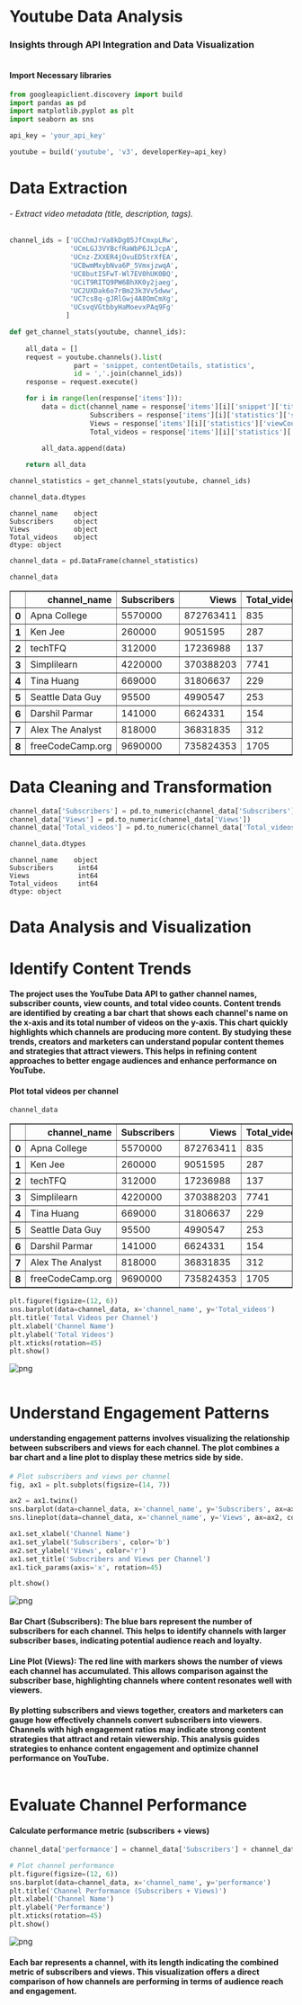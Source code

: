 #                                     Youtube Data Analysis
### Insights through API Integration and Data Visualization


```python

```

#### Import Necessary libraries


```python
from googleapiclient.discovery import build
import pandas as pd
import matplotlib.pyplot as plt
import seaborn as sns
```


```python
api_key = 'your_api_key'
```


```python
youtube = build('youtube', 'v3', developerKey=api_key)
```

# Data Extraction

######  - Extract video metadata (title, description, tags).


```python
channel_ids = ['UCChmJrVa8kDg05JfCmxpLRw',
               'UCmLGJ3VYBcfRaWbP6JLJcpA',
               'UCnz-ZXXER4jOvuED5trXfEA',
               'UCBwmMxybNva6P_5VmxjzwqA',
               'UC8butISFwT-Wl7EV0hUK0BQ',
               'UCiT9RITQ9PW6BhXK0y2jaeg',
               'UC2UXDak6o7rBm23k3Vv5dww',
               'UC7cs8q-gJRlGwj4A8OmCmXg',
               'UCsvqVGtbbyHaMoevxPAq9Fg'
              ]
```


```python
def get_channel_stats(youtube, channel_ids):
    
    all_data = []
    request = youtube.channels().list(
                part = 'snippet, contentDetails, statistics',
                id = ','.join(channel_ids))
    response = request.execute()

    for i in range(len(response['items'])):
        data = dict(channel_name = response['items'][i]['snippet']['title'],
                    Subscribers = response['items'][i]['statistics']['subscriberCount'],
                    Views = response['items'][i]['statistics']['viewCount'],
                    Total_videos = response['items'][i]['statistics']['videoCount'])

        all_data.append(data)
    
    return all_data
```


```python
channel_statistics = get_channel_stats(youtube, channel_ids)
```


```python
channel_data.dtypes
```




    channel_name    object
    Subscribers     object
    Views           object
    Total_videos    object
    dtype: object




```python
channel_data = pd.DataFrame(channel_statistics)
```


```python
channel_data
```




<div>
<style scoped>
    .dataframe tbody tr th:only-of-type {
        vertical-align: middle;
    }

    .dataframe tbody tr th {
        vertical-align: top;
    }

    .dataframe thead th {
        text-align: right;
    }
</style>
<table border="1" class="dataframe">
  <thead>
    <tr style="text-align: right;">
      <th></th>
      <th>channel_name</th>
      <th>Subscribers</th>
      <th>Views</th>
      <th>Total_videos</th>
    </tr>
  </thead>
  <tbody>
    <tr>
      <th>0</th>
      <td>Apna College</td>
      <td>5570000</td>
      <td>872763411</td>
      <td>835</td>
    </tr>
    <tr>
      <th>1</th>
      <td>Ken Jee</td>
      <td>260000</td>
      <td>9051595</td>
      <td>287</td>
    </tr>
    <tr>
      <th>2</th>
      <td>techTFQ</td>
      <td>312000</td>
      <td>17236988</td>
      <td>137</td>
    </tr>
    <tr>
      <th>3</th>
      <td>Simplilearn</td>
      <td>4220000</td>
      <td>370388203</td>
      <td>7741</td>
    </tr>
    <tr>
      <th>4</th>
      <td>Tina Huang</td>
      <td>669000</td>
      <td>31806637</td>
      <td>229</td>
    </tr>
    <tr>
      <th>5</th>
      <td>Seattle Data Guy</td>
      <td>95500</td>
      <td>4990547</td>
      <td>253</td>
    </tr>
    <tr>
      <th>6</th>
      <td>Darshil Parmar</td>
      <td>141000</td>
      <td>6624331</td>
      <td>154</td>
    </tr>
    <tr>
      <th>7</th>
      <td>Alex The Analyst</td>
      <td>818000</td>
      <td>36831835</td>
      <td>312</td>
    </tr>
    <tr>
      <th>8</th>
      <td>freeCodeCamp.org</td>
      <td>9690000</td>
      <td>735824353</td>
      <td>1705</td>
    </tr>
  </tbody>
</table>
</div>



# Data Cleaning and Transformation


```python
channel_data['Subscribers'] = pd.to_numeric(channel_data['Subscribers'])
channel_data['Views'] = pd.to_numeric(channel_data['Views'])
channel_data['Total_videos'] = pd.to_numeric(channel_data['Total_videos'])
```


```python
channel_data.dtypes
```




    channel_name    object
    Subscribers      int64
    Views            int64
    Total_videos     int64
    dtype: object



# Data Analysis and Visualization

# Identify Content Trends


#### The project uses the YouTube Data API to gather channel names, subscriber counts, view counts, and total video counts. Content trends are identified by creating a bar chart that shows each channel's name on the x-axis and its total number of videos on the y-axis. This chart quickly highlights which channels are producing more content. By studying these trends, creators and marketers can understand popular content themes and strategies that attract viewers. This helps in refining content approaches to better engage audiences and enhance performance on YouTube.

#### Plot total videos per channel


```python
channel_data
```




<div>
<style scoped>
    .dataframe tbody tr th:only-of-type {
        vertical-align: middle;
    }

    .dataframe tbody tr th {
        vertical-align: top;
    }

    .dataframe thead th {
        text-align: right;
    }
</style>
<table border="1" class="dataframe">
  <thead>
    <tr style="text-align: right;">
      <th></th>
      <th>channel_name</th>
      <th>Subscribers</th>
      <th>Views</th>
      <th>Total_videos</th>
      <th>performance</th>
    </tr>
  </thead>
  <tbody>
    <tr>
      <th>0</th>
      <td>Apna College</td>
      <td>5570000</td>
      <td>872763411</td>
      <td>835</td>
      <td>878333411</td>
    </tr>
    <tr>
      <th>1</th>
      <td>Ken Jee</td>
      <td>260000</td>
      <td>9051595</td>
      <td>287</td>
      <td>9311595</td>
    </tr>
    <tr>
      <th>2</th>
      <td>techTFQ</td>
      <td>312000</td>
      <td>17236988</td>
      <td>137</td>
      <td>17548988</td>
    </tr>
    <tr>
      <th>3</th>
      <td>Simplilearn</td>
      <td>4220000</td>
      <td>370388203</td>
      <td>7741</td>
      <td>374608203</td>
    </tr>
    <tr>
      <th>4</th>
      <td>Tina Huang</td>
      <td>669000</td>
      <td>31806637</td>
      <td>229</td>
      <td>32475637</td>
    </tr>
    <tr>
      <th>5</th>
      <td>Seattle Data Guy</td>
      <td>95500</td>
      <td>4990547</td>
      <td>253</td>
      <td>5086047</td>
    </tr>
    <tr>
      <th>6</th>
      <td>Darshil Parmar</td>
      <td>141000</td>
      <td>6624331</td>
      <td>154</td>
      <td>6765331</td>
    </tr>
    <tr>
      <th>7</th>
      <td>Alex The Analyst</td>
      <td>818000</td>
      <td>36831835</td>
      <td>312</td>
      <td>37649835</td>
    </tr>
    <tr>
      <th>8</th>
      <td>freeCodeCamp.org</td>
      <td>9690000</td>
      <td>735824353</td>
      <td>1705</td>
      <td>745514353</td>
    </tr>
  </tbody>
</table>
</div>




```python
plt.figure(figsize=(12, 6))
sns.barplot(data=channel_data, x='channel_name', y='Total_videos')
plt.title('Total Videos per Channel')
plt.xlabel('Channel Name')
plt.ylabel('Total Videos')
plt.xticks(rotation=45)
plt.show()
```


    
![png](output_21_0.png)
    



```python

```

# Understand Engagement Patterns


#### understanding engagement patterns involves visualizing the relationship between subscribers and views for each channel. The plot combines a bar chart and a line plot to display these metrics side by side.




```python
# Plot subscribers and views per channel
fig, ax1 = plt.subplots(figsize=(14, 7))

ax2 = ax1.twinx()
sns.barplot(data=channel_data, x='channel_name', y='Subscribers', ax=ax1, color='b', alpha=0.6)
sns.lineplot(data=channel_data, x='channel_name', y='Views', ax=ax2, color='r', marker='o')

ax1.set_xlabel('Channel Name')
ax1.set_ylabel('Subscribers', color='b')
ax2.set_ylabel('Views', color='r')
ax1.set_title('Subscribers and Views per Channel')
ax1.tick_params(axis='x', rotation=45)

plt.show()
```


    
![png](output_25_0.png)
    


#### Bar Chart (Subscribers): The blue bars represent the number of subscribers for each channel. This helps to identify channels with larger subscriber bases, indicating potential audience reach and loyalty.

#### Line Plot (Views): The red line with markers shows the number of views each channel has accumulated. This allows comparison against the subscriber base, highlighting channels where content resonates well with viewers.

#### By plotting subscribers and views together, creators and marketers can gauge how effectively channels convert subscribers into viewers. Channels with high engagement ratios may indicate strong content strategies that attract and retain viewership. This analysis guides strategies to enhance content engagement and optimize channel performance on YouTube.


```python

```

# Evaluate Channel Performance

#### Calculate performance metric (subscribers + views)



```python
channel_data['performance'] = channel_data['Subscribers'] + channel_data['Views']

# Plot channel performance
plt.figure(figsize=(12, 6))
sns.barplot(data=channel_data, x='channel_name', y='performance')
plt.title('Channel Performance (Subscribers + Views)')
plt.xlabel('Channel Name')
plt.ylabel('Performance')
plt.xticks(rotation=45)
plt.show()
```


    
![png](output_31_0.png)
    


#### Each bar represents a channel, with its length indicating the combined metric of subscribers and views. This visualization offers a direct comparison of how channels are performing in terms of audience reach and engagement.


```python

```
